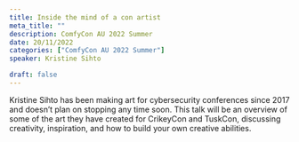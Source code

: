 ```yaml
---
title: Inside the mind of a con artist
meta_title: ""
description: ComfyCon AU 2022 Summer
date: 20/11/2022
categories: ["ComfyCon AU 2022 Summer"]
speaker: Kristine Sihto

draft: false
---
```

Kristine Sihto has been making art for cybersecurity conferences since 2017 and doesn’t plan on stopping any time soon. This talk will be an overview of some of the art they have created for CrikeyCon and TuskCon, discussing creativity, inspiration, and how to build your own creative abilities.

